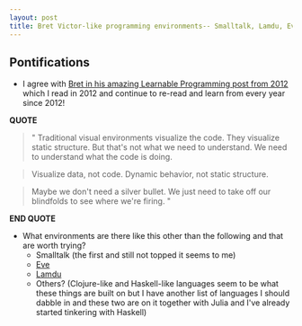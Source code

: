 ```yaml
---
layout: post
title: Bret Victor-like programming environments-- Smalltalk, Lamdu, Eve, et al which ones should I try?
---
```



## Pontifications


* I agree with [Bret in his amazing Learnable Programming post from 2012](http://worrydream.com/LearnableProgramming/) which I read in 2012 and continue to re-read and learn from every year since 2012!

**QUOTE**
>"
>Traditional visual environments visualize the code. They 
>visualize static structure. But that's not what we need to 
>understand. We need to understand what the code is doing.
    
>Visualize data, not code. Dynamic behavior, not static structure.
    
>Maybe we don't need a silver bullet. We just need to take 
>off our blindfolds to see where we're firing.
>"

**END QUOTE**

* What environments are there like this other than the following and that are worth trying?
    * Smalltalk (the first and still not topped it seems to me)
    * [Eve](http://witheve.com/)
    * [Lamdu](http://www.lamdu.org/)
    * Others? (Clojure-like and Haskell-like languages seem to be what these things are built on but I have another list of languages I should dabble in and these two are on it together with Julia and I've already started tinkering with Haskell)

